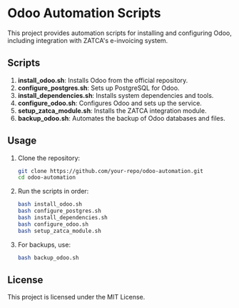 # Odoo Automation Scripts

This project provides automation scripts for installing and configuring Odoo, including integration with ZATCA's e-invoicing system.

## Scripts

1. **install_odoo.sh**: Installs Odoo from the official repository.
2. **configure_postgres.sh**: Sets up PostgreSQL for Odoo.
3. **install_dependencies.sh**: Installs system dependencies and tools.
4. **configure_odoo.sh**: Configures Odoo and sets up the service.
5. **setup_zatca_module.sh**: Installs the ZATCA integration module.
6. **backup_odoo.sh**: Automates the backup of Odoo databases and files.

## Usage

1. Clone the repository:
    ```bash
    git clone https://github.com/your-repo/odoo-automation.git
    cd odoo-automation
    ```

2. Run the scripts in order:
    ```bash
    bash install_odoo.sh
    bash configure_postgres.sh
    bash install_dependencies.sh
    bash configure_odoo.sh
    bash setup_zatca_module.sh
    ```

3. For backups, use:
    ```bash
    bash backup_odoo.sh
    ```

## License
This project is licensed under the MIT License.
